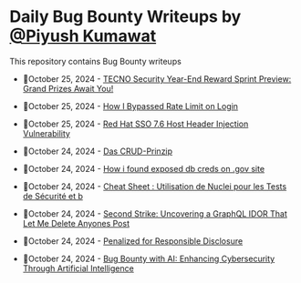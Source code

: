 # Daily Bug Bounty Writeups by [@Piyush Kumawat](https://twitter.com/piyush_supiy) 
This repository contains Bug Bounty writeups

<!-- BLOG-POST-LIST:START -->
 - 💯October 25, 2024 - [TECNO Security Year-End Reward Sprint Preview: Grand Prizes Await You!](https://medium.com/@security.tecno/tecno-security-year-end-reward-sprint-preview-grand-prizes-await-you-7dec791e12ce?source=rss------bug_bounty-5) 

 - 💯October 25, 2024 - [How I Bypassed Rate Limit on Login](https://mo9khu93r.medium.com/how-i-bypassed-rate-limit-on-login-b600b15158ef?source=rss------bug_bounty-5) 

 - 💯October 25, 2024 - [Red Hat SSO 7.6 Host Header Injection Vulnerability](https://medium.com/@mark.roy.1337/exploiting-and-securing-red-hat-sso-7-6-host-header-injection-vulnerability-654424f6889a?source=rss------bug_bounty-5) 

 - 💯October 24, 2024 - [Das CRUD-Prinzip](https://medium.com/@rainer_zufall111/das-crud-prinzip-786530d1a302?source=rss------bug_bounty-5) 

 - 💯October 24, 2024 - [How i found exposed db creds on .gov site](https://medium.com/@jenroots/how-i-found-exposed-db-creds-on-gov-site-24588d9eb9c8?source=rss------bug_bounty-5) 

 - 💯October 24, 2024 - [Cheat Sheet : Utilisation de Nuclei pour les Tests de Sécurité et b](https://medium.com/@Itachi0xf/cheat-sheet-utilisation-de-nuclei-pour-les-tests-de-s%C3%A9curit%C3%A9-et-b-e4d9d57aff32?source=rss------bug_bounty-5) 

 - 💯October 24, 2024 - [Second Strike: Uncovering a GraphQL IDOR That Let Me Delete Anyones Post](https://dukrov.medium.com/second-strike-uncovering-a-graphql-idor-that-let-me-delete-anyones-post-7c6fefd71db7?source=rss------bug_bounty-5) 

 - 💯October 24, 2024 - [Penalized for Responsible Disclosure](https://geochen.medium.com/penalized-for-responsible-disclosure-e36b3f57dc8a?source=rss------bug_bounty-5) 

 - 💯October 24, 2024 - [Bug Bounty with AI: Enhancing Cybersecurity Through Artificial Intelligence](https://prakash888kpk.medium.com/bug-bounty-with-ai-enhancing-cybersecurity-through-artificial-intelligence-fc679204b800?source=rss------bug_bounty-5) 
<!-- BLOG-POST-LIST:END -->
